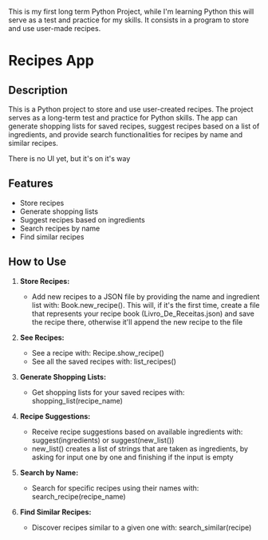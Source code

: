 This is my first long term Python Project, while I'm learning Python this will serve as a test and practice for my skills.
It consists in a program to store and use user-made recipes. 
# Recipes App

## Description

This is a Python project to store and use user-created recipes. The project serves as a long-term test and practice for Python skills. The app can generate shopping lists for saved recipes, suggest recipes based on a list of ingredients, and provide search functionalities for recipes by name and similar recipes.

There is no UI yet, but it's on it's way

## Features

- Store recipes
- Generate shopping lists
- Suggest recipes based on ingredients
- Search recipes by name
- Find similar recipes

## How to Use

1. **Store Recipes:**
   - Add new recipes to a JSON file by providing the name and ingredient list with: Book.new_recipe(). This will, if it's the first time, create a file that represents your recipe book (Livro_De_Receitas.json) and save the recipe there, otherwise it'll append the new recipe to the file

2. **See Recipes:**
   - See a recipe with: Recipe.show_recipe()
   - See all the saved recipes with: list_recipes()

2. **Generate Shopping Lists:**
   - Get shopping lists for your saved recipes with: shopping_list(recipe_name)

3. **Recipe Suggestions:**
   - Receive recipe suggestions based on available ingredients with: suggest(ingredients) or suggest(new_list())
   - new_list() creates a list of strings that are taken as ingredients, by asking for input one by one and finishing if the input is empty

4. **Search by Name:**
   - Search for specific recipes using their names with: search_recipe(recipe_name)

5. **Find Similar Recipes:**
   - Discover recipes similar to a given one with: search_similar(recipe)
